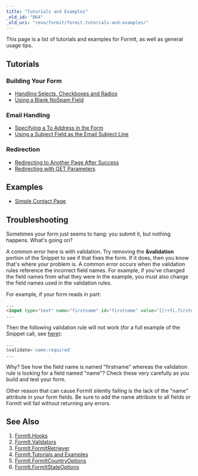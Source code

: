 ```yaml
---
title: "Tutorials and Examples"
_old_id: "864"
_old_uri: "revo/formit/formit.tutorials-and-examples/"
---
```


This page is a list of tutorials and examples for FormIt, as well as general usage tips.

## Tutorials

### Building Your Form

- [Handling Selects, Checkboxes and Radios](extras/formit/formit.tutorials-and-examples/handling-selects,-checkboxes-and-radios "FormIt.Handling Selects, Checkboxes and Radios")
- [Using a Blank NoSpam Field](extras/formit/formit.tutorials-and-examples/using-a-blank-nospam-field "FormIt.Using a Blank NoSpam Field")

### Email Handling

- [Specifying a To Address in the Form](extras/formit/formit.hooks/email#FormIt.Hooks.email-SpecifyingaDynamicToAddress)
- [Using a Subject Field as the Email Subject Line](extras/formit/formit.hooks/email#FormIt.Hooks.email-UsingaSubjectFieldastheEmailSubjectLine)

### Redirection

- [Redirecting to Another Page After Success](extras/formit/formit.hooks/redirect "FormIt.Hooks.redirect")
- [Redirecting with GET Parameters](extras/formit/formit.hooks/redirect#FormIt.Hooks.redirect-RedirectingwithParameters)

## Examples

- [Simple Contact Page](extras/formit/formit.tutorials-and-examples/examples.simple-contact-page "FormIt.Examples.Simple Contact Page")

## Troubleshooting

Sometimes your form just seems to hang: you submit it, but nothing happens. What's going on?

A common error here is with validation. Try removing the **&validation** portion of the Snippet to see if that fixes the form. If it does, then you know that's where your problem is. A common error occurs when the validation rules reference the incorrect field names. For example, if you've changed the field names from what they were in the example, you must also change the field names used in the validation rules.

For example, if your form reads in part:

``` html
...
<input type="text" name="firstname" id="firstname" value="[[!+fi.firstname]]" />
...
```

Then the following validation rule will not work (for a full example of the Snippet call, see [here](extras/formit/formit.tutorials-and-examples/formit.examples.simple-contact-page "FormIt.Examples.Simple Contact Page")):

``` php
...
&validate=`name:required`
...
```

Why? See how the field name is named "firstname" whereas the validation rule is looking for a field named "name"? Check these very carefully as you build and test your form.

Other reason that can cause FormIt silently failing is the lack of the "name" attribute in your form fields. Be sure to add the name attribute to all fields or FormIt will fail without returning any errors.

## See Also

1. [FormIt.Hooks](extras/formit/formit.hooks)
2. [FormIt.Validators](extras/formit/formit.validators)
3. [FormIt.FormItRetriever](extras/formit/formit.formitretriever)
4. [FormIt.Tutorials and Examples](extras/formit/formit.tutorials-and-examples)
5. [FormIt.FormItCountryOptions](extras/formit/formit.formitcountryoptions)
6. [FormIt.FormItStateOptions](extras/formit/formit.formitstateoptions)
